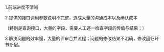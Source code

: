 1.前端进度不清晰

2.提供的接口调用参数说明不完整，造成大量的沟通成本以及确认成本

（特别是查询接口，大量的字段，需要人工逐一检查字段的传值与结果；）

3.解决问题的效率慢，大量的评审合并流程；问题的修改结果不明确，修改回归环节断层。
